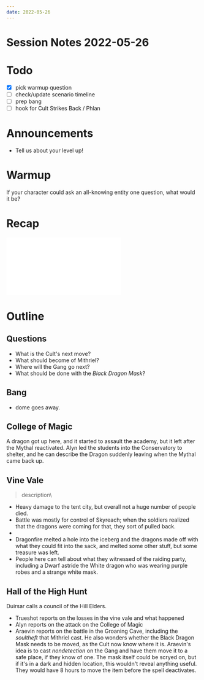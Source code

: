 ```yaml
---
date: 2022-05-26
---
```

# Session Notes 2022-05-26
# Todo
- [x] pick warmup question
- [ ] check/update scenario timeline
- [ ] prep bang
- [ ] hook for Cult Strikes Back / Phlan
# Announcements
- Tell us about your level up!
# Warmup
If your character could ask an all-knowing entity one question, what would it be?
# Recap
![a3e12](../logbook/act-iii/a3e12.md)
# Outline
## Questions
- What is the Cult's next move?
- What should become of Mithriel?
- Where will the Gang go next?
- What should be done with the *Black Dragon Mask*?
## Bang
- dome goes away.

## College of Magic
A dragon got up here, and it started to assault the academy, but it left after the Mythal reactivated. Alyn led the students into the Conservatory to shelter, and he can describe the Dragon suddenly leaving when the Mythal came back up.
## Vine Vale
> description\

- Heavy damage to the tent city, but overall not a huge number of people died.
- Battle was mostly for control of Skyreach; when the soldiers realized that the dragons were coming for that, they sort of pulled back.
- 
- Dragonfire melted a hole into the iceberg and the dragons made off with what they could fit into the sack, and melted some other stuff, but some treasure was left.
- People here can tell about what they witnessed of the raiding party, including a Dwarf astride the White dragon who was wearing purple robes and a strange white mask.
## Hall of the High Hunt
Duirsar calls a council of the Hill Elders.
- Trueshot reports on the losses in the vine vale and what happened
- Alyn reports on the attack on the College of Magic
- Araevin reports on the battle in the Groaning Cave, including the *soultheft* that Mithriel cast. He also wonders whether the Black Dragon Mask needs to be moved, as the Cult now know where it is. Araevin's idea is to cast *nondetection* on the Gang and have them move it to a safe place, if they know of one. The mask itself could be scryed on, but if it's in a dark and hidden location, this wouldn't reveal anything useful. They would have 8 hours to move the item before the spell deactivates.

